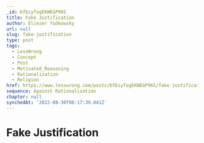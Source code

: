 ```yaml
---
_id: bfbiyTogEKWEGP96S
title: Fake Justification
author: Eliezer Yudkowsky
url: null
slug: fake-justification
type: post
tags:
  - LessWrong
  - Concept
  - Post
  - Motivated_Reasoning
  - Rationalization
  - Religion
href: https://www.lesswrong.com/posts/bfbiyTogEKWEGP96S/fake-justification
sequence: Against Rationalization
chapter: null
synchedAt: '2022-08-30T08:17:39.041Z'
---
```

# Fake Justification

